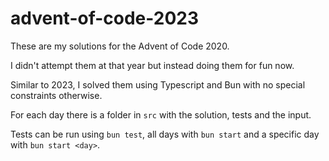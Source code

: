 # advent-of-code-2023

These are my solutions for the Advent of Code 2020.

I didn't attempt them at that year but instead doing them for fun now.

Similar to 2023, I solved them using Typescript and Bun with no special constraints otherwise.

For each day there is a folder in `src` with the solution, tests and the input.

Tests can be run using `bun test`, all days with `bun start` and a specific day with `bun start <day>`.
